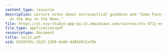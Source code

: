 ```yaml
---
content_type: resource
description: Lecture notes about astronautical guidance and "Some Funny Things Happened
  on the Way to the Moon."
file: https://ol-ocw-studio-app-qa.s3.amazonaws.com/courses/sts-471j-engineering-apollo-the-moon-project-as-a-complex-system-spring-2007/9319fd3c31251398da9ddd042012af8e_lec12.pdf
file_type: application/pdf
resourcetype: Document
title: lec12.pdf
uid: 9319fd3c-3125-1398-da9d-dd042012af8e
---
```

